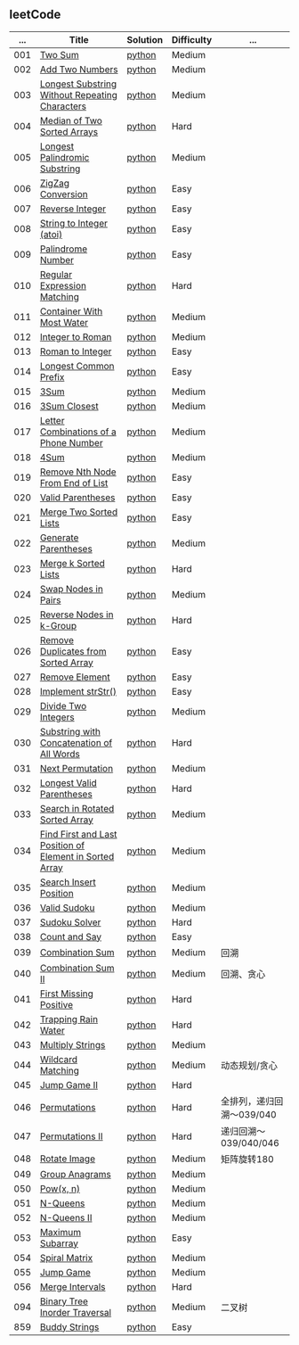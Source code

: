 
## leetCode


...    | Title   | Solution  |  Difficulty | ...
-------- | -------- | -------- | -------- | --------
001 | [Two Sum](https://oj.leetcode.com/problems/two-sum/) | [python](https://github.com/MachineLP/py_workSpace/blob/master/leetCode/001--Two%20Sum.md) | Medium
002 | [Add Two Numbers](https://oj.leetcode.com/problems/add-two-numbers/) | [python](https://github.com/MachineLP/py_workSpace/blob/master/leetCode/002--Add%20Two%20Numbers.md) | Medium
003 | [Longest Substring Without Repeating Characters](https://leetcode.com/problems/longest-substring-without-repeating-characters/submissions/) | [python](https://github.com/MachineLP/py_workSpace/blob/master/leetCode/003--Longest%20Substring%20Without%20Repeating%20Characters.md) | Medium
004 | [Median of Two Sorted Arrays](https://leetcode.com/problems/median-of-two-sorted-arrays/) | [python](https://github.com/MachineLP/py_workSpace/blob/master/leetCode/004--Median%20of%20Two%20Sorted%20Arrays.md) | Hard
005 | [Longest Palindromic Substring](https://leetcode.com/problems/longest-palindromic-substring/) | [python](https://github.com/MachineLP/py_workSpace/blob/master/leetCode/005--Longest%20Palindromic%20Substring.md) | Medium
006 | [ZigZag Conversion](https://leetcode.com/problems/zigzag-conversion/) | [python](https://github.com/MachineLP/py_workSpace/blob/master/leetCode/006--ZigZag%20Conversion.md) | Easy
007 | [Reverse Integer](https://leetcode.com/problems/reverse-integer/) | [python](https://github.com/MachineLP/py_workSpace/blob/master/leetCode/007--Reverse%20Integer.md) | Easy
008 | [String to Integer (atoi)](https://leetcode.com/problems/string-to-integer-atoi/) | [python](https://github.com/MachineLP/py_workSpace/blob/master/leetCode/008--String%20to%20Integer%20(atoi).md) | Easy
009 | [Palindrome Number](https://leetcode.com/problems/palindrome-number/) | [python](https://github.com/MachineLP/py_workSpace/blob/master/leetCode/009--Palindrome%20Number.md) | Easy
010 | [Regular Expression Matching](https://leetcode.com/problems/regular-expression-matching/) | [python](https://github.com/MachineLP/py_workSpace/blob/master/leetCode/010--Regular%20Expression%20Matching.md) | Hard
011 | [Container With Most Water](https://leetcode.com/problems/container-with-most-water/) | [python](https://github.com/MachineLP/py_workSpace/blob/master/leetCode/011--Container%20With%20Most%20Water.md) | Medium
012 | [Integer to Roman](https://leetcode.com/problems/integer-to-roman/) | [python](https://github.com/MachineLP/py_workSpace/blob/master/leetCode/012--Integer%20to%20Roman.md) | Medium
013 | [Roman to Integer](https://leetcode.com/problems/roman-to-integer/) | [python](https://github.com/MachineLP/py_workSpace/blob/master/leetCode/013--Roman%20to%20Integer.md) | Easy
014 | [Longest Common Prefix](https://leetcode.com/problems/longest-common-prefix/) | [python](https://github.com/MachineLP/py_workSpace/blob/master/leetCode/014--Longest%20Common%20Prefix.md) | Easy
015 | [3Sum](https://leetcode.com/problems/3sum/) | [python](https://github.com/MachineLP/py_workSpace/blob/master/leetCode/015--3Sum.md) | Medium
016 | [3Sum Closest](https://leetcode.com/problems/3sum-closest/) | [python](https://github.com/MachineLP/py_workSpace/blob/master/leetCode/016--3Sum%20Closest.md) | Medium
017 | [Letter Combinations of a Phone Number](https://leetcode.com/problems/letter-combinations-of-a-phone-number/) | [python](https://github.com/MachineLP/py_workSpace/blob/master/leetCode/017--Letter%20Combinations%20of%20a%20Phone%20Number.md) | Medium
018 | [4Sum](https://leetcode.com/problems/4sum/) | [python](https://github.com/MachineLP/py_workSpace/blob/master/leetCode/018--4Sum.md) | Medium
019 | [Remove Nth Node From End of List](https://leetcode.com/problems/remove-nth-node-from-end-of-list/) | [python](https://github.com/MachineLP/py_workSpace/blob/master/leetCode/019--Remove%20Nth%20Node%20From%20End%20of%20List.md) | Easy
020 | [Valid Parentheses](https://leetcode.com/problems/valid-parentheses/) | [python](https://github.com/MachineLP/py_workSpace/blob/master/leetCode/020--Valid%20Parentheses.md) | Easy
021 | [Merge Two Sorted Lists](https://leetcode.com/problems/merge-two-sorted-lists/) | [python](https://github.com/MachineLP/py_workSpace/blob/master/leetCode/021--Merge%20Two%20Sorted%20Lists.md) | Easy
022 | [Generate Parentheses](https://leetcode.com/problems/generate-parentheses/) | [python](https://github.com/MachineLP/py_workSpace/blob/master/leetCode/022--Generate%20Parentheses.md) | Medium
023 | [Merge k Sorted Lists](https://leetcode.com/problems/merge-k-sorted-lists/) | [python](https://github.com/MachineLP/py_workSpace/blob/master/leetCode/023--Merge%20k%20Sorted%20Lists.md) | Hard
024 | [Swap Nodes in Pairs](https://leetcode.com/problems/swap-nodes-in-pairs/) | [python](https://github.com/MachineLP/py_workSpace/blob/master/leetCode/024--Swap%20Nodes%20in%20Pairs.md) | Medium
025 | [Reverse Nodes in k-Group](https://leetcode.com/problems/reverse-nodes-in-k-group/) | [python](https://github.com/MachineLP/py_workSpace/blob/master/leetCode/025--Reverse%20Nodes%20in%20k-Group.md) | Hard
026 | [Remove Duplicates from Sorted Array](https://leetcode.com/problems/remove-duplicates-from-sorted-array/) | [python](https://github.com/MachineLP/py_workSpace/blob/master/leetCode/026--Remove%20Duplicates%20from%20Sorted%20Array.md) | Easy
027 | [Remove Element](https://leetcode.com/problems/remove-element/) | [python](https://github.com/MachineLP/py_workSpace/blob/master/leetCode/027--Remove%20Element.md) | Easy
028 | [Implement strStr()](https://leetcode.com/problems/implement-strstr/) | [python](https://github.com/MachineLP/py_workSpace/blob/master/leetCode/028--Implement%20strStr().md) | Easy
029 | [Divide Two Integers](https://leetcode.com/problems/divide-two-integers/) | [python](https://github.com/MachineLP/py_workSpace/blob/master/leetCode/029--Divide%20Two%20Integers.md) | Medium
030 | [Substring with Concatenation of All Words](https://leetcode.com/problems/substring-with-concatenation-of-all-words/) | [python](https://github.com/MachineLP/py_workSpace/blob/master/leetCode/030--Substring%20with%20Concatenation%20of%20All%20Words.md) | Hard
031 | [Next Permutation](https://leetcode.com/problems/next-permutation/) | [python](https://github.com/MachineLP/py_workSpace/blob/master/leetCode/031--Next%20Permutation.md) | Medium
032 | [Longest Valid Parentheses](https://leetcode.com/problems/longest-valid-parentheses/) | [python](https://github.com/MachineLP/py_workSpace/blob/master/leetCode/032%20--%20Longest%20Valid%20Parentheses.md) | Hard
033 | [Search in Rotated Sorted Array](https://leetcode.com/problems/search-in-rotated-sorted-array/) | [python](https://github.com/MachineLP/py_workSpace/blob/master/leetCode/033--Search%20in%20Rotated%20Sorted%20Array.md) | Medium
034 | [Find First and Last Position of Element in Sorted Array](https://leetcode.com/problems/find-first-and-last-position-of-element-in-sorted-array/) | [python](https://github.com/MachineLP/py_workSpace/blob/master/leetCode/034--Find%20First%20and%20Last%20Position%20of%20Element%20in%20Sorted%20Array.md) | Medium
035 | [Search Insert Position](https://leetcode.com/problems/search-insert-position/) | [python](https://github.com/MachineLP/py_workSpace/blob/master/leetCode/035--Search%20Insert%20Position.md) | Medium
036 | [Valid Sudoku](https://leetcode.com/problems/valid-sudoku/) | [python](https://github.com/MachineLP/py_workSpace/blob/master/leetCode/036--Valid%20Sudoku.md) | Medium
037 | [Sudoku Solver](https://leetcode.com/problems/sudoku-solver/) | [python](https://github.com/MachineLP/py_workSpace/blob/master/leetCode/037--Sudoku%20Solver.md) | Hard
038 | [Count and Say](https://leetcode.com/problems/count-and-say/) | [python](https://github.com/MachineLP/py_workSpace/blob/master/leetCode/038--Count%20and%20Say.md) | Easy 
039 | [Combination Sum](https://leetcode.com/problems/combination-sum/) | [python](https://github.com/MachineLP/py_workSpace/blob/master/leetCode/039--Combination%20Sum.md) | Medium | 回溯
040 | [Combination Sum II](https://leetcode.com/problems/combination-sum-ii/) | [python](https://github.com/MachineLP/py_workSpace/blob/master/leetCode/040--Combination%20Sum%20II.md) | Medium | 回溯、贪心
041 | [First Missing Positive](https://leetcode.com/problems/first-missing-positive/) | [python](https://github.com/MachineLP/py_workSpace/blob/master/leetCode/041--First%20Missing%20Positive.md) | Hard 
042 | [Trapping Rain Water](https://leetcode.com/problems/trapping-rain-water/) | [python](https://github.com/MachineLP/py_workSpace/blob/master/leetCode/042--Trapping%20Rain%20Water.md) | Hard
043 | [Multiply Strings](https://leetcode.com/problems/multiply-strings/) | [python](https://github.com/MachineLP/py_workSpace/blob/master/leetCode/043--Multiply%20Strings.md) | Medium
044 | [Wildcard Matching](https://leetcode.com/problems/wildcard-matching/) | [python](https://github.com/MachineLP/py_workSpace/blob/master/leetCode/044--Wildcard%20Matching.md) | Medium | 动态规划/贪心
045 | [Jump Game II](https://leetcode.com/problems/jump-game-ii/) | [python](https://github.com/MachineLP/py_workSpace/blob/master/leetCode/045--Jump%20Game%20II.md) | Hard
046 | [Permutations](https://leetcode.com/problems/permutations/) | [python](https://github.com/MachineLP/py_workSpace/blob/master/leetCode/046--Permutations.md) | Hard | 全排列，递归回溯～039/040
047 | [Permutations II](https://leetcode.com/problems/permutations-ii/) | [python](https://github.com/MachineLP/py_workSpace/blob/master/leetCode/047--Permutations%20II.md) | Hard | 递归回溯～039/040/046
048 | [Rotate Image](https://leetcode.com/problems/rotate-image/) | [python](https://github.com/MachineLP/py_workSpace/blob/master/leetCode/048--Rotate%20Image.md) | Medium | 矩阵旋转180
049 | [Group Anagrams](https://leetcode.com/problems/group-anagrams/) | [python](https://github.com/MachineLP/py_workSpace/blob/master/leetCode/049--Group%20Anagrams.md) | Medium
050 | [Pow(x, n)](https://leetcode.com/problems/powx-n/) | [python](https://github.com/MachineLP/py_workSpace/blob/master/leetCode/050--Pow(x%2C%20n).md) | Medium
051 | [N-Queens](https://leetcode.com/problems/n-queens/) | [python](https://github.com/MachineLP/py_workSpace/blob/master/leetCode/051--N-Queens.md) | Medium
052 | [N-Queens II](https://leetcode.com/problems/n-queens-ii/) | [python](https://github.com/MachineLP/py_workSpace/blob/master/leetCode/052--N-Queens%20II.md) | Medium
053 | [Maximum Subarray](https://leetcode.com/problems/maximum-subarray/) | [python](https://github.com/MachineLP/py_workSpace/blob/master/leetCode/053--Maximum%20Subarray.py) | Easy
054 | [Spiral Matrix](https://leetcode.com/problems/spiral-matrix/) | [python](https://github.com/MachineLP/py_workSpace/blob/master/leetCode/054--Spiral%20Matrix.md) | Medium
055 | [Jump Game](https://leetcode.com/problems/jump-game/) | [python](https://github.com/MachineLP/py_workSpace/blob/master/leetCode/055--Jump%20Game.md) | Medium
056 | [Merge Intervals](https://leetcode.com/problems/merge-intervals/) | [python](https://github.com/MachineLP/py_workSpace/blob/master/leetCode/056--Merge%20Intervals.md) | Hard
094 | [Binary Tree Inorder Traversal](https://leetcode.com/problems/binary-tree-inorder-traversal/) | [python](https://github.com/MachineLP/py_workSpace/blob/master/leetCode/094--Binary%20Tree%20Inorder%20Traversal.md) | Medium | 二叉树
859 | [Buddy Strings](https://leetcode.com/problems/buddy-strings/) | [python](https://github.com/MachineLP/py_workSpace/blob/master/leetCode/859--Buddy%20Strings.md) | Easy 



